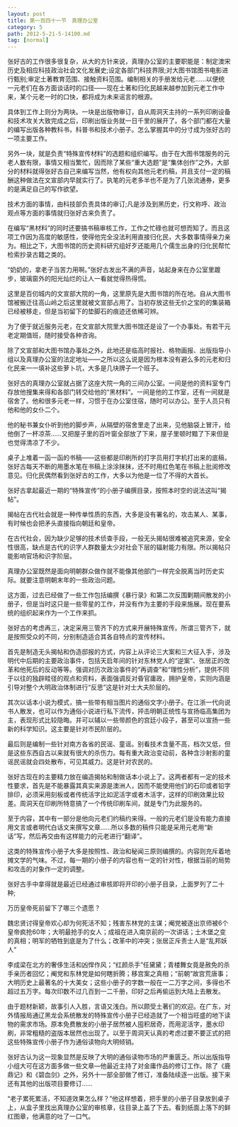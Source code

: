 ```yaml
---
layout: post
title: 第一百四十一节　真理办公室
category: 5
path: 2012-5-21-5-14100.md
tag: [normal]
---
```


张好古的工作很多很复杂，从大的方针来说，真理办公室的主要职能是：制定澳宋历史及相应科技政治社会文化发展史;设定各部门科技界限;对大图书馆图书电影进行甄别;审定土著教育范围、接触资料范围。编制相关的手册发给元老……以便统一元老们在各方面谈话时的口径――现在土著和归化民越来越参加到元老工作中来，某个元老一时的口快，都将成为未来谣言的根源。

具体到工作上则分为两块。一块是出版物审订，自从周洞天主持的一系列印刷设备和技术攻关大致完成之后，印刷出版业务就一日千里的展开了。各个部门都在大量的编写出版各种教科书，科普书和技术小册子。怎么掌握其中的分寸成为张好古的一项主要工作。

另外一块，就是负责“特殊宣传材料”的选题和组织编写。由于在大图书馆服务的元老人数有限，事情又相当繁忙，因而除了某些“重大选题”是“集体创作”之外，大部分的材料就得张好古自己来编写当然，他有权向其他元老约稿，并且支付一定的稿酬这种做法在文宣部内早就实行了。执笔的元老多半也不是为了几张流通券，更多的是满足自己的写作欲望。

技术方面的事情，由科技部负责具体的审订;凡是涉及到黑历史，行文称呼、政治观点等方面的事情就归张好古来负责了。

在编写“黑材料”的同时还要搞书稿审核工作，工作之忙碌也就可想而知了。而且这项工作因为高度的敏感性，使得他完全没法利用直接归化民，大多数事情得亲力亲为。相比之下，大图书馆的历史资料研宄组好歹还能用几个儒生出身的归化民帮忙检索抄录古籍之类的。

“奶奶的，拿老子当苦力用啊。”张好古发出不满的声音，站起身来在办公室里踱步，玻璃窗外的阳光灿烂的让人一看就觉得热得慌。

这里是百仞城内的文宣部大院的一角，这里原先是大图书馆的所在地。自从大图书馆被搬迁往高山岭之后这里就被文宣部占用了。当初存放这些无价之宝的的集装箱已经被移走，但是当初留下的垫脚石的痕迹还依稀可辨。

为了便于就近服务元老，在文宣部大院里大图书馆还是设了一个办事处。有若干元老定期值班，随时接受各种咨询。

除了文宣部和大图书馆办事处之外，此地还是临高时报社、格物画报、出版指导小组以及真理办公室的法定地址――之所以这么说是因为根本没有避么多的元老和归化民来一一填补这些萝卜坑，大多是几块牌子一个班子。

张好古的真理办公室就占据了这座大院一角的三间办公室。一间是他的资料室专门存放他搜集来得和各部门转交给他的“黑材料”。一间是他的工作室，还有一间就是宿舍了。他和很多元老一样，习惯于在办公室住宿，随时可以办公。至于人员只有他和他的女仆二个。

他的秘书兼女仆听到他的脚步声，从隔壁的宿舍里走了出来，见他脑袋上冒汗，给他倒了一杯凉茶……又把屋子里的百叶窗全部放了下来，屋子里顿时黯了下来但是也觉得清凉了不少。

桌子上堆着一函一函的书稿――这些都是印刷所的打字员用打字机打出来的底稿，张好古每天不断的用墨水笔在书稿上涂涂抹抹，还不时用红色笔在书稿上批阅修改意见。归化民偶然看到张好古的工作，大多以为他是一位了不得的大首长。

张好古拿起最近一期的“特殊宣传”的小册子编撰目录，按照本时空的说法这叫“揭帖”。

揭帖在古代社会就是一种传单性质的东西，大多是没有署名的，攻击某人、某事，有时候也会把矛头直接指向朝廷和皇帝。

在古代社会，因为缺少足够的技术侦查手段，一般无头揭帖很难被追究来源，安全性很高，缺点是古代的识字人群数量太少对社会下层的辐射能力有限。所以揭帖只能影响官场和识字阶层。

真理办公室既然是面向明朝群众做作就不能像其他部门一样完全脱离当时历史实际。就要注意明朝末年的一些政治问题。

这方面，过去已经做了一些工作包括编撰《暴行录》和第二次反围剿期间散发的小册子，但是当时这只是一些零星的工作，并没有作为主要的手段来施展。现在要系统的组织起来作为一个工作来抓。

张好古的考虑再三，决定采用三管齐下的方式来开展特殊宣传。所谓三管齐下，就是按照受众的不同，分别制造适合其各自特点的宣传材料。

首先是制造无头揭帖和伪造邸报的方式，内容上从评论三大案和三大征入手，涉及明代中后期的主要政治事件，包括天启年间的针对东林党人的“逆案”、张居正的改革和他死后的反动等等。强调对历次政治事件的“再调查”和“理性分析”，提供不同于以往的独辟畦径的观点和资料，表面强调反对昏官庸政，拥护皇帝，实则内涵是引导对整个大明政治体制进行“反思”这是针对士大夫阶层的。

其次以话本小说为模式，搞一些带有相当图片的通俗文字小册子。在江浙一代向说书人散发，也可以作为通俗小说进行私下流传，抨击明朝正统性与宣扬临高集团为主，表现形式比较隐晦。并可以辅以一些带颜色的宫廷小段子，甚至可以宣扬一些新的科学知识。这主要是针对市民阶层的。

最后则是编制一些针对南方各省的民谣、童谣。别看技术含量不高，档次又低，但是这些东西自古以来就有很大的杀伤力。每有重大政治变动前，各种含沙射影的童谣民谣就会四处散布，可见其威力。这是针对农民的。

张好古现在的主要精力放在编造揭帖和制做话本小说上了。这两者都有一定的技术性要求，首先是不能暴露其真实来源是澳洲人，因而不能使用他们的石印或者铅字排印，必须采用刻板或者传统活字比如泥活字或者木活字，这样的印刷效果比较差。周洞天在印刷所特意搞了一个传统印刷车间，就是专门为此服务的。

至于内容，其中有一部分是他向元老们约稿约来得。一般的元老们是没有能力直接用文言或者明代白话文来撰写文章……所以多数的稿件只能是采用元老用“新话”写，然后再交由有这样能力的元老进行“翻译”。

这类的特殊宣传小册子大多是按照性、政治和秘闻三原则编撰的。内容则充斥着地摊文学的气味。不过，每一期的小册子的内容也有一定的针对性，根据当前的局势和攻击的对象作一定的调整。

张好古手中拿得就是最近已经通过审核即将开印的小册子目录，上面罗列了二十种;

万历皇帝死前留下了哪三个遗愿？

魏忠贤讨得皇帝欢心却为何死活不知；残害东林党的主谋；阉党被逐出京师被6个皇帝疯抢60年；大明最抢手的女人；成祖在进入南京前的一次讲话；土木堡之变的真相；明军的牺牲到底是为了什么；改革中的冲突；张居正斥责士人是“乱邦妖人”

李成梁在北方的奢侈生活和凶悍作风；“红颜杀手”任黛黛；青楼舞女竟是赦免的杀手亲历者回忆；阉党和东林党是如何瞎折腾；移宫案之真相；“前朝”故宫荒唐事；大明历史上最著名的十大美女；这些小册子的字数一般在一二万字之间，多得也不超过五万字。每次印数不过几百到一二千册，印好之后再偷运到大陆上去散发。

由于题材新颖，故事引人入胜，言语又浅白。所以颇受土著们的欢迎。在广东，对外情报局通辽黑龙会系统散发的特殊宣传小册子已经造就了一个相当旺盛的地下读物的需求市场。原本免费散发的小册子居然被人囤积居奇，而用泥活字，墨水印刷，非常粗糙的盗版本居然也出现了。以至于周洞天认真的考虑过要不要正式的把这些特殊宣传小册子作为通俗读物向大明倾销。

张好古认为这一现象显然是反映了大明的通俗读物市场的严重匮乏。所以出版指导小组大可在这方面多做一些文章―他最近主持了对金庸作品的修订工作。除了《鹿鼎记》和《碧血剑》之外，另外十一部全部做了修订，准备陆续逐一出版。接下来还有其他的出版项目要修订……

“老子累死累活，不知道效果怎么样？”他这样想着，把手里的小册子目录放到桌子上，从盒子里找出真理办公室的审核章，往目录上盖了下去。看到纸面上落下的鲜红图章，他满意的吐了一口气。